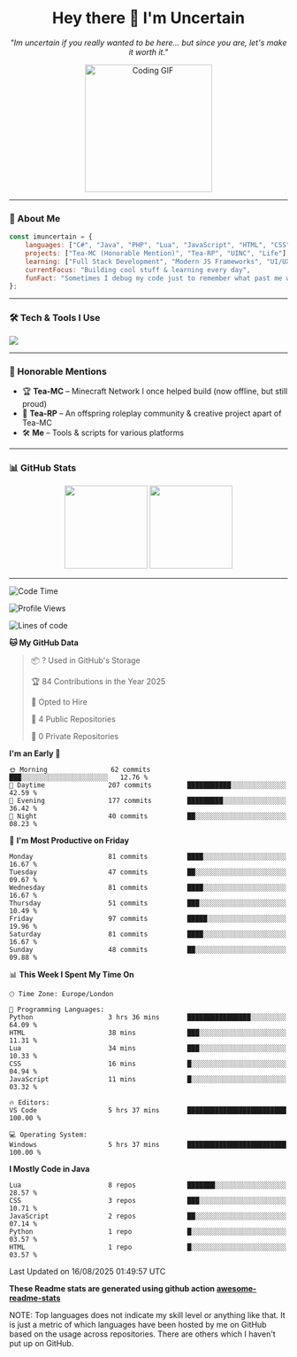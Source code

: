 <h1 align="center">Hey there 👋 I'm Uncertain</h1>
<p align="center">
  <em>"Im uncertain if you really wanted to be here... but since you are, let's make it worth it."</em>
</p>

<p align="center">
  <img src="https://media.giphy.com/media/M9gbBd9nbDrOTu1Mqx/giphy.gif" width="230" alt="Coding GIF">
</p>

---

### 🚀 About Me

```javascript
const imuncertain = {
    languages: ["C#", "Java", "PHP", "Lua", "JavaScript", "HTML", "CSS"],
    projects: ["Tea-MC (Honorable Mention)", "Tea-RP", "UINC", "Life"],
    learning: ["Full Stack Development", "Modern JS Frameworks", "UI/UX"],
    currentFocus: "Building cool stuff & learning every day",
    funFact: "Sometimes I debug my code just to remember what past me was thinking."
};
```

---

### 🛠 Tech & Tools I Use
<p>
  <img src="https://skillicons.dev/icons?i=javascript,php,java,cs,lua,html,css,github,discord,vscode" />
</p>

---

### 📜 Honorable Mentions
- 🏆 **Tea-MC** – Minecraft Network I once helped build (now offline, but still proud)
- 🚓 **Tea-RP** – An offspring roleplay community & creative project apart of Tea-MC
- 🛠 **Me** – Tools & scripts for various platforms

---

### 📊 GitHub Stats
<p align="center">
  <img src="https://github-readme-stats.vercel.app/api?username=imuncertain&show_icons=true&theme=tokyonight" height="150" />
  <img src="https://github-readme-stats.vercel.app/api/top-langs/?username=imuncertain&layout=compact&theme=tokyonight" height="150" />
</p>

---
<!--START_SECTION:waka-->
![Code Time](http://img.shields.io/badge/Code%20Time-114%20hrs%2059%20mins-blue)

![Profile Views](http://img.shields.io/badge/Profile%20Views-0-blue)

![Lines of code](https://img.shields.io/badge/From%20Hello%20World%20I%27ve%20Written-4.3%20million%20lines%20of%20code-blue)

**🐱 My GitHub Data** 

> 📦 ? Used in GitHub's Storage 
 > 
> 🏆 84 Contributions in the Year 2025
 > 
> 💼 Opted to Hire
 > 
> 📜 4 Public Repositories 
 > 
> 🔑 0 Private Repositories 
 > 
**I'm an Early 🐤** 

```text
🌞 Morning                62 commits          ███░░░░░░░░░░░░░░░░░░░░░░   12.76 % 
🌆 Daytime                207 commits         ███████████░░░░░░░░░░░░░░   42.59 % 
🌃 Evening                177 commits         █████████░░░░░░░░░░░░░░░░   36.42 % 
🌙 Night                  40 commits          ██░░░░░░░░░░░░░░░░░░░░░░░   08.23 % 
```
📅 **I'm Most Productive on Friday** 

```text
Monday                   81 commits          ████░░░░░░░░░░░░░░░░░░░░░   16.67 % 
Tuesday                  47 commits          ██░░░░░░░░░░░░░░░░░░░░░░░   09.67 % 
Wednesday                81 commits          ████░░░░░░░░░░░░░░░░░░░░░   16.67 % 
Thursday                 51 commits          ███░░░░░░░░░░░░░░░░░░░░░░   10.49 % 
Friday                   97 commits          █████░░░░░░░░░░░░░░░░░░░░   19.96 % 
Saturday                 81 commits          ████░░░░░░░░░░░░░░░░░░░░░   16.67 % 
Sunday                   48 commits          ██░░░░░░░░░░░░░░░░░░░░░░░   09.88 % 
```


📊 **This Week I Spent My Time On** 

```text
🕑︎ Time Zone: Europe/London

💬 Programming Languages: 
Python                   3 hrs 36 mins       ████████████████░░░░░░░░░   64.09 % 
HTML                     38 mins             ███░░░░░░░░░░░░░░░░░░░░░░   11.31 % 
Lua                      34 mins             ███░░░░░░░░░░░░░░░░░░░░░░   10.33 % 
CSS                      16 mins             █░░░░░░░░░░░░░░░░░░░░░░░░   04.94 % 
JavaScript               11 mins             █░░░░░░░░░░░░░░░░░░░░░░░░   03.32 % 

🔥 Editors: 
VS Code                  5 hrs 37 mins       █████████████████████████   100.00 % 

💻 Operating System: 
Windows                  5 hrs 37 mins       █████████████████████████   100.00 % 
```

**I Mostly Code in Java** 

```text
Lua                      8 repos             ███████░░░░░░░░░░░░░░░░░░   28.57 % 
CSS                      3 repos             ███░░░░░░░░░░░░░░░░░░░░░░   10.71 % 
JavaScript               2 repos             ██░░░░░░░░░░░░░░░░░░░░░░░   07.14 % 
Python                   1 repo              █░░░░░░░░░░░░░░░░░░░░░░░░   03.57 % 
HTML                     1 repo              █░░░░░░░░░░░░░░░░░░░░░░░░   03.57 % 
```




 Last Updated on 16/08/2025 01:49:57 UTC
<!--END_SECTION:waka-->

**These Readme stats are generated using github action [awesome-readme-stats](https://github.com/anmol098/waka-readme-stats)**

NOTE: Top languages does not indicate my skill level or anything like that. It is just a metric of which languages have been hosted by me on GitHub based on the usage across repositories. There are others which I haven't put up on GitHub.
<!--stackedit_data:
eyJoaXN0b3J5IjpbMTI2NjU1ODI4OCwtMTU1MDQ0NTAwOSwtMT
YyMTcyNTA5XX0=
-->
